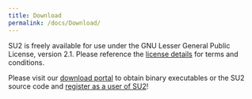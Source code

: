 ```yaml
---
title: Download
permalink: /docs/Download/
---
```


SU2 is freely available for use under the GNU Lesser General Public License, version 2.1. Please reference the [license details](https://www.gnu.org/licenses/old-licenses/lgpl-2.1.en.html) for terms and conditions.

Please visit our [download portal](../../download.html) to obtain binary executables or the SU2 source code and [register as a user of SU2](http://su2devsociety.org/su2-user-registration/)!

